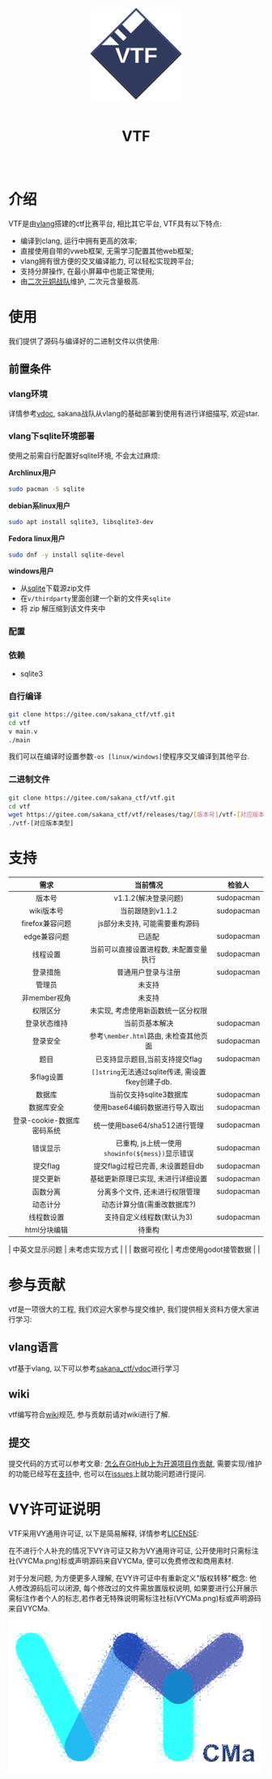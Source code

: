 <div align="center" style="display:grid;place-items:center;">
<p>
    <a href="https://gitee.com/sakana_ctf/vtf" target="_blank"><img width="180" src="./image/vtf-logo.svg" alt="VTF logo"></a>
<h1>VTF</h1>
</p>
</div>

# 介绍

VTF是由[vlang](https://vlang.io)搭建的ctf比赛平台, 相比其它平台, VTF具有以下特点:

* 编译到clang, 运行中拥有更高的效率;
* 直接使用自带的vweb框架, 无需学习配置其他web框架;
* vlang拥有很方便的交叉编译能力, 可以轻松实现跨平台;
* 支持分屏操作, 在最小屏幕中也能正常使用;
* 由[二次元姛战队](https://gitee.com/sakana_ctf)维护, 二次元含量极高.

# 使用

我们提供了源码与编译好的二进制文件以供使用:

## 前置条件

### vlang环境

详情参考[vdoc](https://gitee.com/sakana_ctf/vdoc), sakana战队从vlang的基础部署到使用有进行详细描写, 欢迎star.

### vlang下sqlite环境部署

使用之前需自行配置好sqlite环境, 不会太过麻烦:

**Archlinux用户**

```bash
sudo pacman -S sqlite
```

**debian系linux用户**

```bash
sudo apt install sqlite3, libsqlite3-dev
```

**Fedora linux用户**

```bash
sudo dnf -y install sqlite-devel
```

**windows用户**

* 从[sqlite](https://sqlite.org/download.html)下载源zip文件
* 在`v/thirdparty`里面创建一个新的文件夹`sqlite`
* 将 zip 解压缩到该文件夹中

### 配置

### 依赖

- sqlite3

### 自行编译

```bash
git clone https://gitee.com/sakana_ctf/vtf.git
cd vtf
v main.v
./main
```

我们可以在编译时设置参数`-os [linux/windows]`使程序交叉编译到其他平台.

### 二进制文件

```bash
git clone https://gitee.com/sakana_ctf/vtf.git
cd vtf
wget https://gitee.com/sakana_ctf/vtf/releases/tag/[版本号]/vtf-[对应版本类型]
./vtf-[对应版本类型]
```

# 支持

| 需求          | 当前情况                                  | 检验人        |
|:-----------:|:-------------------------------------:|:----------:|
| 版本号 | v1.1.2(解决登录问题)      | sudopacman |
| wiki版本号 | 当前跟随到v1.1.2 | sudopacman |
| firefox兼容问题 | js部分未支持, 可能需要重构源码                               |            |
| edge兼容问题    | 已适配                                   | sudopacman |
| 线程设置        | 当前可以直接设置进程数, 未配置变量执行                  | sudopacman |
| 登录措施        | 普通用户登录与注册                             | sudopacman |
| 管理员         | 未支持                                   |            |
| 非member视角       |  未支持       |                    |
| 权限区分       |  未实现, 考虑使用新函数统一区分权限       |                    |
| 登录状态维持      | 当前页基本解决                               | sudopacman |
| 登录安全          | 参考`\member.html`路由, 未检查其他页面 | sudopacman |
| 题目          | 已支持显示题目,当前支持提交flag                    | sudopacman |
| 多flag设置     | `[]string`无法通过sqlite传递, 需设置fkey创建子db. |            |
| 数据库         | 当前仅支持sqlite3数据库                       | sudopacman |
| 数据库安全     | 使用base64编码数据进行导入取出                                   | sudopacman           |
| 登录-cookie-数据库密码系统 |  统一使用base64/sha512进行管理  | sudopacman |
| 错误显示        | 已重构, js上统一使用`showinfo(${mess})`显示错误                                   | sudopacman           |
| 提交flag      | 提交flag过程已完善, 未设置题目db                  | sudopacman |
| 提交更新        | 基础更新原理已实现, 未进行详细设置                    | sudopacman |
| 函数分离        | 分离多个文件, 还未进行权限管理                      | sudopacman |
| 动态计分        | 动态计算分值(需重改数据库?)                       |            |
| 线程数设置      | 支持自定义线程数(默认为3)  | sudopacman |
| html分块编辑    | 待重构                         |            |

| 中英文显示问题   | 未考虑实现方式                         |            |
| 数据可视化      |  考虑使用godot接管数据                         |            |


# 参与贡献

vtf是一项很大的工程, 我们欢迎大家参与提交维护, 我们提供相关资料方便大家进行学习:

## vlang语言

vtf基于vlang, 以下可以参考[sakana_ctf/vdoc](https://gitee.com/sakana_ctf/vdoc)进行学习

## wiki

vtf编写符合[wiki](https://gitee.com/sakana_ctf/vtf.wiki.git)规范, 参与贡献前请对wiki进行了解.

## 提交

提交代码的方式可以参考文章: [怎么在GitHub上为开源项目作贡献](https://zhuanlan.zhihu.com/p/23457016), 需要实现/维护的功能已经写在[支持](#支持)中, 也可以在[issues](https://gitee.com/sakana_ctf/vtf/issues)上就功能问题进行提问.

# VY许可证说明

VTF采用VY通用许可证, 以下是简易解释, 详情参考[LICENSE](./LICENSE):

在不进行个人补充的情况下VY许可证又称为VY通用许可证, 公开使用时只需标注社(VYCMa.png)标或声明源码来自VYCMa, 便可以免费修改和商用素材.

对于分发问题, 为方便更多人理解, 在VY许可证中有重新定义"版权转移"概念: 他人修改源码后可以闭源, 每个修改过的文件需放置版权说明, 如果要进行公开展示需标注作者个人的标志,若作者无特殊说明需标注社标(VYCMa.png)标或声明源码来自VYCMa.

![](./image/VYCMa.png)
